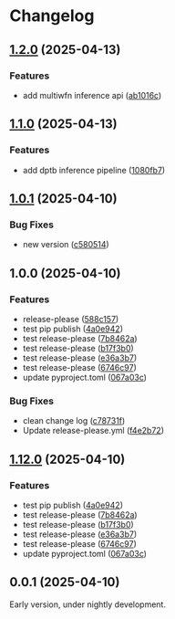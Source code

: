 # Changelog

## [1.2.0](https://github.com/Franklalalala/EMolES/compare/v1.1.0...v1.2.0) (2025-04-13)


### Features

* add multiwfn inference api ([ab1016c](https://github.com/Franklalalala/EMolES/commit/ab1016c43e5828aabd1608e84bd6bc41d22ac544))

## [1.1.0](https://github.com/Franklalalala/EMolES/compare/v1.0.1...v1.1.0) (2025-04-13)


### Features

* add dptb inference pipeline ([1080fb7](https://github.com/Franklalalala/EMolES/commit/1080fb77a2eec28a45f06490b3b592a011e76355))

## [1.0.1](https://github.com/Franklalalala/EMolES/compare/v1.0.0...v1.0.1) (2025-04-10)


### Bug Fixes

* new version ([c580514](https://github.com/Franklalalala/EMolES/commit/c580514ac28019d49cef80ea2acb694a48d978b6))

## 1.0.0 (2025-04-10)


### Features

* release-please ([588c157](https://github.com/Franklalalala/EMolES/commit/588c157ef6623ad35f92a3f4e4dc3d83957880ee))
* test pip publish ([4a0e942](https://github.com/Franklalalala/EMolES/commit/4a0e942afc4f57581e22921aaa9c5697ae23dc0d))
* test release-please ([7b8462a](https://github.com/Franklalalala/EMolES/commit/7b8462afac9638dc5b45999f1ab1db892e4df837))
* test release-please ([b17f3b0](https://github.com/Franklalalala/EMolES/commit/b17f3b04753e36b6ea00534a1ac9b08b90cfa3b2))
* test release-please ([e36a3b7](https://github.com/Franklalalala/EMolES/commit/e36a3b76042629cf879f6da6f7fcd36a8fab4f27))
* test release-please ([6746c97](https://github.com/Franklalalala/EMolES/commit/6746c9774558772e12dd80ee2abeca4e02e66592))
* update pyproject.toml ([067a03c](https://github.com/Franklalalala/EMolES/commit/067a03c11be5ea14a24d228fd58db4bd7e849efe))


### Bug Fixes

* clean change log ([c78731f](https://github.com/Franklalalala/EMolES/commit/c78731feb4573dc573678f02b73b375ecc602806))
* Update release-please.yml ([f4e2b72](https://github.com/Franklalalala/EMolES/commit/f4e2b7240dda1ddd9f3d98c8b6bcd81e6556337c))

## [1.12.0](https://github.com/Franklalalala/EMolES/compare/v1.11.0...v1.12.0) (2025-04-10)


### Features

* test pip publish ([4a0e942](https://github.com/Franklalalala/EMolES/commit/4a0e942afc4f57581e22921aaa9c5697ae23dc0d))
* test release-please ([7b8462a](https://github.com/Franklalalala/EMolES/commit/7b8462afac9638dc5b45999f1ab1db892e4df837))
* test release-please ([b17f3b0](https://github.com/Franklalalala/EMolES/commit/b17f3b04753e36b6ea00534a1ac9b08b90cfa3b2))
* test release-please ([e36a3b7](https://github.com/Franklalalala/EMolES/commit/e36a3b76042629cf879f6da6f7fcd36a8fab4f27))
* test release-please ([6746c97](https://github.com/Franklalalala/EMolES/commit/6746c9774558772e12dd80ee2abeca4e02e66592))
* update pyproject.toml ([067a03c](https://github.com/Franklalalala/EMolES/commit/067a03c11be5ea14a24d228fd58db4bd7e849efe))

## 0.0.1 (2025-04-10)

Early version, under nightly development.

